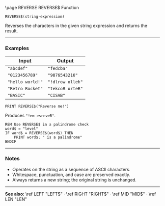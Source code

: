 \page REVERSE REVERSE$ Function

```basic
REVERSE$(string-expression)
```

Reverses the characters in the given string expression and returns the result.

---

### Examples

| Input            | Output           |
| ---------------- | ---------------- |
| `"abcdef"`       | `"fedcba"`       |
| `"0123456789"`   | `"9876543210"`   |
| `"hello world!"` | `"!dlrow olleh"` |
| `"Retro Rocket"` | `"tekcoR orteR"` |
| `"BASIC"`        | `"CISAB"`        |

```basic
PRINT REVERSE$("Reverse me!")
```

Produces `"!em esreveR"`.

```basic
REM Use REVERSE$ in a palindrome check
word$ = "level"
IF word$ = REVERSE$(word$) THEN
    PRINT word$; " is a palindrome"
ENDIF
```

---

### Notes

* Operates on the string as a sequence of ASCII characters.
* Whitespace, punctuation, and case are preserved exactly.
* Always returns a new string; the original string is unchanged.

---

**See also:**
\ref LEFT "LEFT$" · \ref RIGHT "RIGHT$" · \ref MID "MID$" · \ref LEN "LEN"
